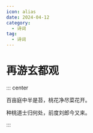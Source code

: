 ```yaml
---
icon: alias
date: 2024-04-12
category:
  - 诗词
tag:
  - 诗词
---
```


# 再游玄都观

<!-- more -->

::: center

百亩庭中半是苔，桃花净尽菜花开。

种桃道士归何处，前度刘郎今又来。

:::